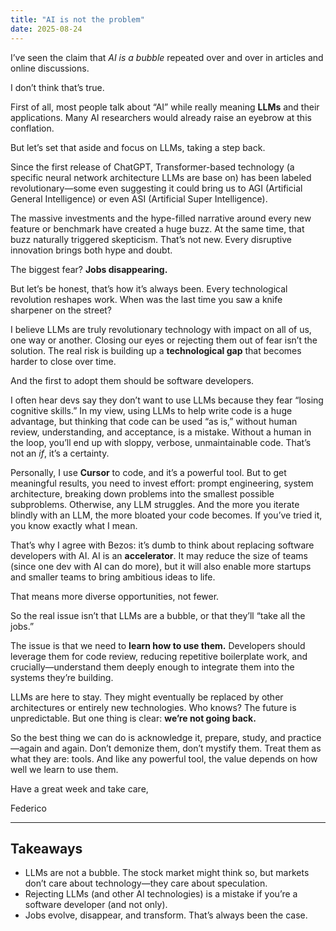 ```yaml
---
title: "AI is not the problem"
date: 2025-08-24
---
```


I’ve seen the claim that *AI is a bubble* repeated over and over in articles and online discussions.

I don’t think that’s true.

First of all, most people talk about “AI” while really meaning **LLMs** and their applications. Many AI researchers would already raise an eyebrow at this conflation.

But let’s set that aside and focus on LLMs, taking a step back.

Since the first release of ChatGPT, Transformer-based technology (a specific neural network architecture LLMs are base on) has been labeled revolutionary—some even suggesting it could bring us to AGI (Artificial General Intelligence) or even ASI (Artificial Super Intelligence).  

The massive investments and the hype-filled narrative around every new feature or benchmark have created a huge buzz. At the same time, that buzz naturally triggered skepticism. That’s not new. Every disruptive innovation brings both hype and doubt.

The biggest fear? **Jobs disappearing.**  

But let’s be honest, that’s how it’s always been. Every technological revolution reshapes work. When was the last time you saw a knife sharpener on the street?

I believe LLMs are truly revolutionary technology with impact on all of us, one way or another. Closing our eyes or rejecting them out of fear isn’t the solution. The real risk is building up a **technological gap** that becomes harder to close over time.

And the first to adopt them should be software developers.  

I often hear devs say they don’t want to use LLMs because they fear “losing cognitive skills.” In my view, using LLMs to help write code is a huge advantage, but thinking that code can be used “as is,” without human review, understanding, and acceptance, is a mistake. Without a human in the loop, you’ll end up with sloppy, verbose, unmaintainable code. That’s not an *if*, it’s a certainty.

Personally, I use **Cursor** to code, and it’s a powerful tool. But to get meaningful results, you need to invest effort: prompt engineering, system architecture, breaking down problems into the smallest possible subproblems. Otherwise, any LLM struggles. And the more you iterate blindly with an LLM, the more bloated your code becomes. If you’ve tried it, you know exactly what I mean.

That’s why I agree with Bezos: it’s dumb to think about replacing software developers with AI. AI is an **accelerator**. It may reduce the size of teams (since one dev with AI can do more), but it will also enable more startups and smaller teams to bring ambitious ideas to life.  

That means more diverse opportunities, not fewer.

So the real issue isn’t that LLMs are a bubble, or that they’ll “take all the jobs.”  

The issue is that we need to **learn how to use them.** Developers should leverage them for code review, reducing repetitive boilerplate work, and crucially—understand them deeply enough to integrate them into the systems they’re building.

LLMs are here to stay. They might eventually be replaced by other architectures or entirely new technologies. Who knows? The future is unpredictable. But one thing is clear: **we’re not going back.**  

So the best thing we can do is acknowledge it, prepare, study, and practice—again and again. Don’t demonize them, don’t mystify them. Treat them as what they are: tools. And like any powerful tool, the value depends on how well we learn to use them.


Have a great week and take care,

Federico  

---

## Takeaways

- LLMs are not a bubble. The stock market might think so, but markets don’t care about technology—they care about speculation.  
- Rejecting LLMs (and other AI technologies) is a mistake if you’re a software developer (and not only).  
- Jobs evolve, disappear, and transform. That’s always been the case.
